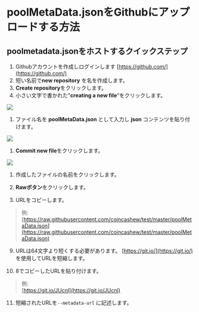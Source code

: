 # poolMetaData.jsonをGithubにアップロードする方法

## poolmetadata.jsonをホストするクイックステップ

1. Githubアカウントを作成しログインします [https://github.com/](https://github.com/)
2. 短い名前で**new repository** を名を作成します。
3. **Create repository**をクリックします。
3. 小さい文字で書かれた"**creating a new file**"をクリックします。

![](.gitbook/assets/git1.png)

1. ファイル名を **poolMetaData.json** として入力し **json** コンテンツを貼り付けます。

![](.gitbook/assets/git2.png)

1. **Commit new file**をクリックします。

![](.gitbook/assets/git3.png)

1. 作成したファイルの名前をクリックします。

2. **Rawボタン**をクリックします。

3. URLをコピーします。

> 例: [https://raw.githubusercontent.com/coincashew/test/master/poolMetaData.json](https://raw.githubusercontent.com/coincashew/test/master/poolMetaData.json)

9. URLは64文字より短くする必要があります。 [https://git.io/](https://git.io/) を使用してURLを短縮します。

10. 8でコピーしたURLを貼り付けます。

> 例:  
> [https://git.io/JUcnl](https://git.io/JUcnl)

11.  短縮されたURLを`--metadata-url` に記述します。

